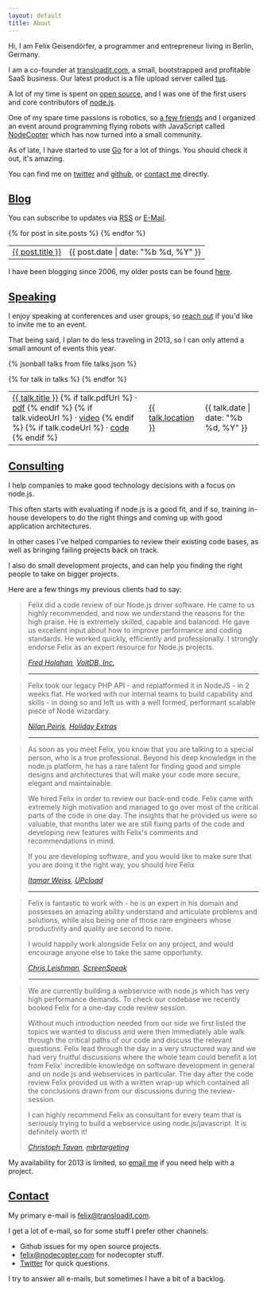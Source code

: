 ```yaml
---
layout: default
title: About
---
```

Hi, I am Felix Geisendörfer, a programmer and entrepreneur living in Berlin, Germany.

I am a co-founder at [transloadit.com](http://transloadit.com/), a small,
bootstrapped and profitable SaaS business. Our latest product is a file upload
server called [tus](http://tus.io/).

A lot of my time is spent on [open source](http://github.com/felixge), and I
was one of the first users and core contributors of
[node.js](http://nodejs.org/).

One of my spare time passions is robotics, so [a few friends](http://nodecopter.com/core) and I organized an
event around programming flying robots with JavaScript called
[NodeCopter](http://nodecopter.com/) which has now turned into a small
community.

As of late, I have started to use [Go](http://golang.org/) for a lot of things.
You should check it out, it's amazing.

You can find me on [twitter](https://twitter.com/felixge) and
[github](https://github.com/felixge), or [contact me](#contact) directly.

<h2 id="blog"><a href="#blog">Blog</a></h2>

You can subscribe to updates via <a
  href="http://feeds.feedburner.com/felixge">RSS</a> or <a
  href="http://feedburner.google.com/fb/a/mailverify?uri=felixge">E-Mail</a>.

<table class="toc">
  <tbody>
    {% for post in site.posts %}
    <tr>
      <td class="title">
        <span>
          <a href="{{ post.url }}">{{ post.title }}</a>
        </span>
      </td>
      <td class="date"><span>{{ post.date | date: "%b %d, %Y" }}</span></td>
    </tr>
    {% endfor %}
  </tbody>
</table>

I have been blogging since 2006, my older posts can be found
[here](http://debuggable.com/posts/archive).

<h2 id="speaking"><a href="#speaking">Speaking</a></h2>

I enjoy speaking at conferences and user groups, so [reach out](#contact) if
you'd like to invite me to an event.

That being said, I plan to do less traveling in 2013, so I can only attend a
small amount of events this year.

{% jsonball talks from file talks.json %}
<table class="toc">
  <tbody>
    {% for talk in talks %}
    <tr>
      <td class="title">
        <span>
          <a href="{{ talk.url }}">{{ talk.title }}</a>
          {% if talk.pdfUrl %}
          &middot; <a href="{{ talk.pdfUrl }}">pdf</a>
          {% endif %}
          {% if talk.videoUrl %}
          &middot; <a href="{{ talk.videoUrl }}">video</a>
          {% endif %}
          {% if talk.codeUrl %}
          &middot; <a href="{{ talk.codeUrl }}">code</a>
          {% endif %}
        </span>
      </td>
      <td class="location"><span><a href="{{ talk.eventUrl }}">{{ talk.location }}</a></span></td>
      <td class="date"><span>{{ talk.date | date: "%b %d, %Y" }}</span></td>
    </tr>
    {% endfor %}
  </tbody>
</table>

<h2 id="consulting"><a href="consulting">Consulting</a></h2>

I help companies to make good technology decisions with a focus on node.js.

This often starts with evaluating if node.js is a good fit, and if so, training
in-house developers to do the right things and coming up with good application
architectures.  

In other cases I've helped companies to review their existing code bases, as
well as bringing failing projects back on track.

I also do small development projects, and can help you finding the right people
to take on bigger projects.

Here are a few things my previous clients had to say:

<blockquote>
  <p>
  Felix did a code review of our Node.js driver software. He came to us highly
  recommended, and now we understand the reasons for the high praise. He is
  extremely skilled, capable and balanced. He gave us excellent input about how
  to improve performance and coding standards. He worked quickly, efficiently and
  professionally. I strongly endorse Felix as an expert resource for Node.js
  projects.
  </p>
  <cite>
    <a href="http://www.linkedin.com/in/fredholahan/">Fred Holahan</a>,
    <a href="https://voltdb.com/">VoltDB, Inc.</a>
  </cite>
  <hr>
</blockquote>

<blockquote>
  <p>
    Felix took our legacy PHP API - and replatformed it in NodeJS - in 2 weeks flat. He worked with our internal teams to build capability and skills - in doing so and left us with a well formed, performant scalable piece of Node wizardary.
  </p>
  <cite>
    <a href="http://uk.linkedin.com/in/nilanpeiris/">Nilan Peiris</a>,
    <a href="http://www.holidayextras.co.uk/">Holiday Extras</a>
  </cite>
  <hr/>
</blockquote>

<blockquote>
  <p>
    As soon as you meet Felix, you know that you are talking to a special person, who is a true professional. Beyond his deep knowledge in the node.js platform, he has a rare talent for finding good and simple designs and architectures that will make your code more secure, elegant and maintainable. 
  </p>
  <p>
    We hired Felix in order to review our back-end code. Felix came with extremely high motivation and managed to go over most of the critical parts of the code in one day. The insights that he provided us were so valuable, that months later we are still fixing parts of the code and developing new features with Felix's comments and recommendations in mind.
  </p>
  <p>
    If you are developing software, and you would like to make sure that you are doing it the right way, you should hire Felix
  </p>
  <cite>
    <a href="http://de.linkedin.com/in/itamarweiss/">Itamar Weiss</a>,
    <a href="http://www.upcload.com/">UPcload</a>
  </cite>
  <hr/>
</blockquote>

<blockquote>
  <p>
    Felix is fantastic to work with - he is an expert in his domain and possesses an amazing ability understand and articulate problems and solutions, while also being one of those rare engineers whose productivity and quality are second to none. 
  </p>
  <p>
    I would happily work alongside Felix on any project, and would encourage anyone else to take the same opportunity.
  </p>
  <cite>
    <a href="http://de.linkedin.com/in/chrisleishman/">Chris Leishman</a>,
    <a href="http://www.screenspeak.com/">ScreenSpeak</a>
  </cite>
  <hr/>
</blockquote>

<blockquote>
  <p>
    We are currently building a webservice with node.js which has very high performance demands. To check our codebase we recently booked Felix for a one-day code review session. 
  </p>
  <p>
  Without much introduction needed from our side we first listed the topics we wanted to discuss and were then immediately able walk through the critical paths of our code and discuss the relevant questions. Felix lead through the day in a very structured way and we had very fruitful discussions where the whole team could benefit a lot from Felix' incredible knowledge on software development in general and on node.js and webservices in particular. The day after the code review Felix provided us with a written wrap-up which contained all the conclusions drawn from our discussions during the review-session. 
  </p>
  <p>
    I can highly recommend Felix as consultant for every team that is seriously trying to build a webservice using node.js/javascript. It is definitely worth it!</p>
  </p>
  <cite>
    <a href="http://de.linkedin.com/pub/christoph-tavan/32/8b6/462/">Christoph Tavan</a>,
    <a href="http://mbr-targeting.com/">mbrtargeting</a>
  </cite>
</blockquote>

My availability for 2013 is limited, so [email
me](mailto:felix@transloadit.com) if you need help with a project.

<h2 id="contact"><a href="#contact">Contact</a></h2>

My primary e-mail is [felix@transloadit.com](mailto:felix@transloadit.com).

I get a lot of e-mail, so for some stuff I prefer other channels:

* Github issues for my open source projects.
* [felix@nodecopter.com](mailto:felix@nodecopter.com) for nodecopter stuff.
* [Twitter](https://twitter.com/felixge) for quick questions.

I try to answer all e-mails, but sometimes I have a bit of a backlog.
